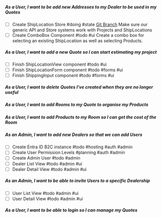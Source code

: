 ##### As a User, I want to be add new Addresses to my Dealer to be used in my Quotes
- [ ] Create ShipLocation Store #doing #state 
	[Git Branch](https://github.com/daemontechtools/SmartEstimate/tree/feature/add-shiplocation-store)
	Make sure our generic API and Store systems work with Projects and ShipLocations
- [ ] Create ComboBox Component #todo #ui
	Create a combo box for selecting an existing ShipLocation as well as selecting Products.

##### As a User, I want to add a new Quote so I can start estimating my project
- [ ] Finish ShipLocationView component #todo #ui 
- [ ] Finish ShipLocationForm component #todo #forms #ui
- [ ] Finish ShippingInput component #todo #forms #ui

##### As a User, I want to delete Quotes I've created when they are no longer useful

##### As a User, I want to add Rooms to my Quote to organise my Products

##### As a User, I want to add Products to my Room so I can get the cost of the Room

##### As an Admin, I want to add new Dealers so that we can add Users
- [ ] Create Entra ID B2C instance #todo #hosting #auth #admin
- [ ] Create User Permission Levels  #planning #auth #admin
- [ ] Create Admin User #todo #admin
- [ ] Dealer List View #todo #admin #ui
- [ ] Dealer Detail View #todo #admin #ui

##### As an Admin, I want to be able to invite Users to a specific Dealership
- [ ] User List View #todo #admin #ui
- [ ] User Detail View #todo #admin #ui

##### As a User, I want to be able to login so I can manage my Quotes